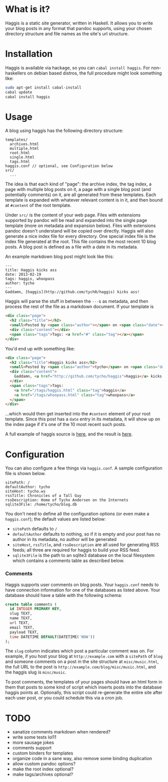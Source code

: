 # What is it?

Haggis is a static site generator, written in Haskell. It allows you to write
your blog posts in any format that pandoc supports, using your chosen
directory structure and file names as the site's url structure.

# Installation

Haggis is available via hackage, so you can `cabal install haggis`. For
non-haskellers on debian based distros, the full procedure might look
something like:

```bash
sudo apt-get install cabal-install
cabal update
cabal install haggis
```

# Usage

A blog using haggis has the following directory structure:

    templates/
      archives.html
      multiple.html
      root.html
      single.html
      tags.html
    haggis.conf // optional, see Configuration below
    src/
      ...

The idea is that each kind of "page": the archive index, the tag index, a page
with multiple blog posts on it, a page with a single blog post (and
potentially comments) on it, are all generated from these templates. Each
template is expanded with whatever relevant content is in it, and then bound
at `#content` of the root template.

Under `src/` is the content of your web page. Files with extensions supported
by pandoc will be read and expanded into the single page template (more on
metadata and expansion below). Files with extensions pandoc doesn't understand
will be copied over directly. Haggis will also generate a nice index file for
every directory. One special index file is the index file generated at the
root. This file contains the most recent 10 blog posts. A blog post is defined
as a file with a date in its metadata.

An example markdown blog post might look like this:

    ---
    title: Haggis kicks ass
    date: 2013-02-19
    tags: haggis, whoopass
    author: tycho
    ---
    Gaddamn, [haggis](http://github.com/tych0/haggis) kicks ass!

Haggis will parse the stuff in between the `---`s as metadata, and then
process the rest of the file as a markdown document. If your template is

```html
<div class="page">
  <h2 class="title"></h2>
  <small>Posted by <span class="author"></span> on <span class="date"></span></small>
  <div class="content"></div>
  <span class="tags">Tags: <a href="#" class="tag"></a></span>
</div>
```

You'd end up with something like:

```html
<div class="page">
  <h2 class="title">Haggis kicks ass</h2>
  <small>Posted by <span class="author">tycho</span> on <span class="date">2013-02-19</span></small>
  <div class="content">
    Gaddamn, <a href="http://github.com/tycho/haggis">haggis</a> kicks ass!
  </div>
  <span class="tags">Tags:
    <a href="/tags/haggis.html" class="tag">haggis</a>
    <a href="/tags/whoopass.html" class="tag">whoopass</a>
  </span>
</div>
```

...which would then get inserted into the `#content` element of your root
template. Since this post has a `date` entry in its metadata, it will show up
on the index page if it's one of the 10 most recent such posts.

A full example of haggis source is [here](http://github.com/tych0/tycho.ws),
and the result is [here](http://beta.tycho.ws).

# Configuration

You can also configure a few things via `haggis.conf`. A sample configuration
file is shown below.

    sitePath: /
    defaultAuthor: tycho
    siteHost: tycho.ws
    rssTitle: Chronicles of a Tall Guy
    rssDescription: Home of Tycho Andersen on the Internets
    sqlite3File: /home/tycho/blog.db

You don't need to define all the configuration options (or even make a
`haggis.conf`); the default values are listed below:

  * `sitePath` defaults to `/`
  * `defaultAuthor` defaults to nothing, so if it is empty and your post has
    no author in its metadata, no author will be generated
  * `siteHost`, `rssTitle`, and `rssDescription` are all used for generating
    RSS feeds; all three are required for haggis to build your RSS feed.
  * `sqlite3File` is the path to an sqlite3 database on the local filesystem
    which contains a comments table as described below.

### Comments

Haggis supports user comments on blog posts. Your `haggis.conf` needs to have
connection information for one of the databases as listed above. Your database
should have a table with the following schema:

```sql
create table comments (
  id INTEGER PRIMARY KEY,
  slug TEXT,
  name TEXT,
  url TEXT,
  email TEXT,
  payload TEXT,
  time DATETIME DEFAULT(DATETIME('NOW'))
);
```

The `slug` column indicates which post a particular comment was on. For
example, if you host your blog at `http://example.com` with a `sitePath` of
`blog` and someone comments on a post in the site structure at
`misc/music.html`, the full URL to the post is
`http://example.com/blog/misc/music.html`, and the haggis slug is
`misc/music`.

To post comments, the templates of your pages should have an html form in them
that posts to some kind of script which inserts posts into the database haggis
points at. Optionally, this script could re-generate the entire site after
each user post, or you could schedule this via a cron job.

# TODO

  * sanatize comments markdown when rendered?
  * write some tests lol11
  * more sausage jokes
  * comments support
  * custom binders for templates
  * organize code in a sane way, also remove some binding duplication
  * allow custom pandoc options?
  * make the root index optional?
  * make tags/archives optional?
